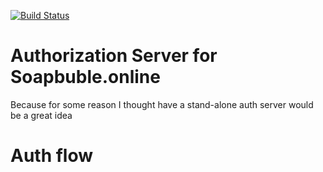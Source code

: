[![Build Status](https://drone.soapbubble.online/api/badges/soap-bubble/auth.soapbubble.online/status.svg)](https://drone.soapbubble.online/soap-bubble/auth.soapbubble.online)

# Authorization Server for Soapbuble.online

Because for some reason I thought have a stand-alone auth server would be a great idea

# Auth flow
